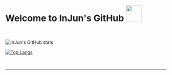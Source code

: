 <link href="../../blob/main/InJun2.css" rel="stylesheet" />

# Welcome to InJun's GitHub <img width="50px" height="50px" src="https://user-images.githubusercontent.com/50690859/181441396-c1ded5f5-a720-425b-b0bb-1fb58d9fb5f7.png"/> 

<br>
<!-- 참조 사이트 : https://github.com/anuraghazra/github-readme-stats -->

![InJun's GitHub stats](https://github-readme-stats.vercel.app/api?username=InJun2&show_icons=true&theme=radical) 

[![Top Langs](https://github-readme-stats.vercel.app/api/top-langs/?username=InJun2&layout=compact&exclude_repo=0up)](https://github.com/anuraghazra/github-readme-stats)

<br>

---

<br>

<!-- <div class="mystack"> My Stack </div>
<br>
<img src="https://img.shields.io/badge/IntelliJ%20IDEA-000000?style=flat&logo=IntelliJ%20IDEA&logoColor=white"/> 

&nbsp;

<a href="" target="_blank"><img src="https://img.shields.io/badge/Visual%20Studio%20Code-007ACC?style=flat-square&logo=Visual%20Studio%20Code&logoColor=white"/></a>

<a href="" target="_blank"><img src="https://img.shields.io/badge/Sourcetree-0052CC?style=flat-square&logo=Sourcetree&logoColor=white"/></a>

<a href="" target="_blank"><img src="https://img.shields.io/badge/HTML5-E34F26?style=flat-square&logo=HTML5&logoColor=white"/></a>

<a href="" target="_blank"><img src="https://img.shields.io/badge/CSS3-1572B6?style=flat-square&logo=CSS3&logoColor=white"/></a>

<a href="" target="_blank"><img src="https://img.shields.io/badge/JavaScript-F7DF1E?style=flat-square&logo=JavaScript&logoColor=white"/></a>

<a href="" target="_blank"><img src="https://img.shields.io/badge/JAVA-007396?style=flat-square&logo=Java&logoColor=white"/></a>

<a href="" target="_blank"><img src="https://img.shields.io/badge/MySQL-4479A1?style=flat-square&logo=MySQL&logoColor=white"/></a>

<a href="" target="_blank"><img src="https://img.shields.io/badge/Oracle-F80000?style=flat-square&logo=Oracle&logoColor=white"/></a>

<a href="" target="_blank"><img src="https://img.shields.io/badge/jQuery-0769AD?style=flat-square&logo=jQuery&logoColor=white"/></a>

<a href="" target="_blank"><img src="https://img.shields.io/badge/Bootstrap-7952B3?style=flat-square&logo=Bootstrap&logoColor=white"/></a>

<a href="" target="_blank"><img src="https://img.shields.io/badge/GitHub-181717?style=flat-square&logo=GitHub&logoColor=white"/></a>

<a href="" target="_blank"><img src="https://img.shields.io/badge/React-61DAFB?style=flat-square&logo=React&logoColor=white"/></a>

<a href="" target="_blank"><img src="https://img.shields.io/badge/JUnit5-25A162?style=flat-square&logo=JUnit5&logoColor=white"/></a>

<a href="" target="_blank"><img src="https://img.shields.io/badge/Spring-6DB33F?style=flat-square&logo=Spring&logoColor=white"/></a>

<a href="" target="_blank"><img src="https://img.shields.io/badge/Spring%20Boot-6DB33F?style=flat-square&logo=Spring%20Boot&logoColor=white"/></a>

<a href="" target="_blank"><img src="https://img.shields.io/badge/Spring%20Security-6DB33F?style=flat-square&logo=Spring%20Security&logoColor=white"/></a> -->
